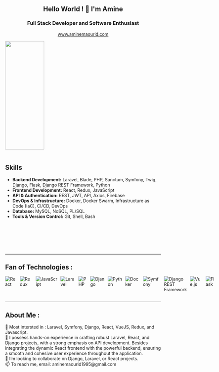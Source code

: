 <p style="display: flex-column;">
  <h2 align="center">Hello World ! 👋 I'm Amine</h2>
  <h3 align="center">Full Stack Developer and Software Enthusiast</h3>
  <p align="center"><a href="https://aminemaourid.com/" target="_blank">www.aminemaourid.com</a></p>
</p>


<div style="display: flex;">
  <div style="flex: 1;">
    <img align="left" width="50%" height="350" src="https://github-readme-stats.vercel.app/api/top-langs/?username=amineenim&size_weight=0&count_weight=1&langs_count=10&hide=css,html&layout=donut">
  </div>
</div>
<br>

<div style="display : flex, flex-direction:column">
  <h2>Skills</h2>
  <ul>
    <li><strong>Backend Development:</strong> Laravel, Blade, PHP, Sanctum, Symfony, Twig, Django, Flask, Django REST Framework, Python</li>
    <li><strong>Frontend Development:</strong> React, Redux, JavaScript</li>
    <li><strong>API & Authentication:</strong> REST, JWT, API, Axios, Firebase</li>
    <li><strong>DevOps & Infrastructure:</strong> Docker, Docker Swarm, Infrastructure as Code (IaC), CI/CD, DevOps</li>
    <li><strong>Database:</strong> MySQL, NoSQL, PL/SQL</li>
    <li><strong>Tools & Version Control:</strong> Git, Shell, Bash</li>
  </ul>

</div>
<br>
<br>
<br>
<br>
<br>
<hr>

## Fan of Technologies : 
<div style="display: flex; justify-content: space-between; width: 100%;">
  <img src="https://img.shields.io/badge/-React-61DAFB?logo=react&logoColor=white&style=flat" alt="React" style="margin-right: 10px;">
  <img src="https://img.shields.io/badge/-Redux-764ABC?logo=redux&logoColor=white&style=flat" alt="Redux" style="margin-right: 10px;">
  <img src="https://img.shields.io/badge/-JavaScript-F7DF1E?logo=javascript&logoColor=black&style=flat" alt="JavaScript" style="margin-right: 10px;">
  <img src="https://img.shields.io/badge/-Laravel-FF2D20?logo=laravel&logoColor=white&style=flat" alt="Laravel" style="margin-right: 10px;">
  <img src="https://img.shields.io/badge/-PHP-777BB4?logo=php&logoColor=white&style=flat" alt="PHP" style="margin-right: 10px;">
  <img src="https://img.shields.io/badge/-Django-092E20?logo=django&logoColor=white&style=flat" alt="Django" style="margin-right: 10px;">
  <img src="https://img.shields.io/badge/-Python-3776AB?logo=python&logoColor=white&style=flat" alt="Python" style="margin-right: 10px;">
  <img src="https://img.shields.io/badge/-Docker-2496ED?logo=docker&logoColor=white&style=flat" alt="Docker" style="margin-right: 10px;">
  <img src="https://img.shields.io/badge/-Symfony-000000?logo=symfony&logoColor=white&style=flat" alt="Symfony" style="margin-right: 10px;">
  <img src="https://img.shields.io/badge/-Django%20REST%20Framework-092E20?logo=django&logoColor=white&style=flat" alt="Django REST Framework" style="margin-right: 10px;">
  <img src="https://img.shields.io/badge/-Vue.js-4FC08D?logo=vue.js&logoColor=white&style=flat" alt="Vue.js" style="margin-right: 10px;">
  <img src="https://img.shields.io/badge/-Flask-000000?logo=flask&logoColor=white&style=flat" alt="Flask" style="margin-right: 10px;">

</div>

<br>
<hr>
<h2>About Me :</h2>
<ul style="list-style: none; padding: 0;">
  <li>🚀 Most intersted in : Laravel, Symfony, Django, React, VueJS, Redux, and Javascript.</li>
  <li>🔨 I possess hands-on experience in crafting robust Laravel, React, and Django projects, with a strong emphasis on API development. Besides integrating the   dynamic React frontend with the powerful backend, ensuring a smooth and cohesive user experience throughout the application.</li>
  <li>💞️ I’m looking to collaborate on Django, Laravel, or React projects.</li>
  <li>📫 To reach me, email: aminemaourid1995@gmail.com</li>
</ul>

 









